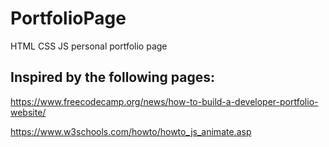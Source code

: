 # PortfolioPage
HTML CSS JS personal portfolio page

## Inspired by the following pages:

https://www.freecodecamp.org/news/how-to-build-a-developer-portfolio-website/

https://www.w3schools.com/howto/howto_js_animate.asp

